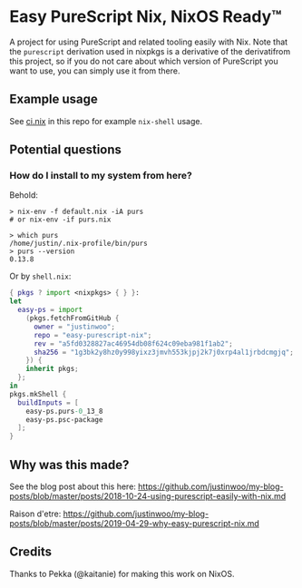 # Easy PureScript Nix, NixOS Ready™

A project for using PureScript and related tooling easily with Nix. Note that the `purescript` derivation used in nixpkgs is a derivative of the derivatifrom this project, so if you do not care about which version of PureScript you want to use, you can simply use it from there.

## Example usage

See [ci.nix](./ci.nix) in this repo for example `nix-shell` usage.

## Potential questions

### How do I install to my system from here?

Behold:

```
> nix-env -f default.nix -iA purs
# or nix-env -if purs.nix

> which purs
/home/justin/.nix-profile/bin/purs
> purs --version
0.13.8
```

Or by `shell.nix`:

```nix
{ pkgs ? import <nixpkgs> { } }:
let
  easy-ps = import
    (pkgs.fetchFromGitHub {
      owner = "justinwoo";
      repo = "easy-purescript-nix";
      rev = "a5fd0328827ac46954db08f624c09eba981f1ab2";
      sha256 = "1g3bk2y8hz0y998yixz3jmvh553kjpj2k7j0xrp4al1jrbdcmgjq";
    }) {
    inherit pkgs;
  };
in
pkgs.mkShell {
  buildInputs = [
    easy-ps.purs-0_13_8
    easy-ps.psc-package
  ];
}
```

## Why was this made?

See the blog post about this here: <https://github.com/justinwoo/my-blog-posts/blob/master/posts/2018-10-24-using-purescript-easily-with-nix.md>

Raison d'etre: <https://github.com/justinwoo/my-blog-posts/blob/master/posts/2019-04-29-why-easy-purescript-nix.md>

## Credits

Thanks to Pekka (@kaitanie) for making this work on NixOS.
